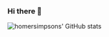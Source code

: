### Hi there 👋

![homersimpsons' GitHub stats](https://github-readme-stats.vercel.app/api?username=homersimpsons&show_icons=true&theme=dark)

<!--
**homersimpsons/homersimpsons** is a ✨ _special_ ✨ repository because its `README.md` (this file) appears on your GitHub profile.

Here are some ideas to get you started:

- 🔭 I’m currently working on ...
- 🌱 I’m currently learning `Rust`
- 👯 I’m looking to collaborate on ...
- 🤔 I’m looking for help with ...
- 💬 Ask me about ...
- 📫 How to reach me: ...
- 😄 Pronouns: He/Him
- ⚡ Fun fact: ...
-->

